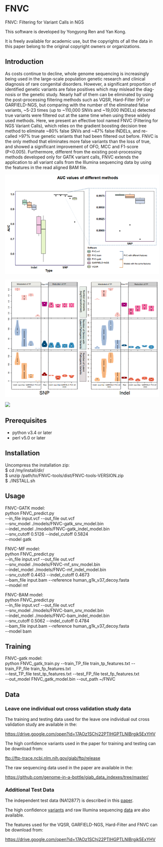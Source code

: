 # FNVC
FNVC: Filtering for Variant Calls in NGS<br>

This software is developed by Yongyong Ren and Yan Kong.<br>

It is freely available for academic use, but the copyrights of all the data in this paper belong to the original copyright owners or organizations.<br>

Introduction
------------
As costs continue to decline, whole genome sequencing is increasingly being used in the large-scale population genetic research and clinical diagnosis of rare congenital disorders. 
However, a significant proportion of identified genetic variants are false positives which may mislead the diag-nosis or the genetic study. 
Nearly half of them can be eliminated by using the post-processing filtering methods such as VQSR, Hard-Filter (HF) or GARFIELD-NGS, but comparing with the number of the eliminated false variants, ~5-23 times (up to ~110,000 SNVs and ~19,000 INDELs) detected true variants were filtered out at the same time when using these widely used methods. 
Here, we present an effective tool named FNVC (Filtering for NGS Variant Calls), which relies on the gradient boosting decision tree method to eliminate ~80% false SNVs and ~47% false INDELs, and re-called >97% true genetic variants that had been filtered out before. 
FNVC is the only method that eliminates more false variants than the loss of true, and showed a significant improvement of OFO, MCC and F1-score (P<0.005). 
Furthermore, different from the existing post-processing methods developed only for GATK variant calls, FNVC extends the application to all variant calls from the Illumina sequencing data by using the features in the read aligned BAM file.<br>

![AUC](https://github.com/yyren/FNVC/raw/master/Picture/AUC_performance.bmp)<br>

![](https://github.com/yyren/FNVC/raw/master/Picture/performance_for_patho_variants.bmp)<br>

![](https://github.com/yyren/FNVC/raw/master/Picture/performance_accross_genome.bmp)<br>

Prerequisites
------------
* python v3.4 or later
* perl v5.0 or later

Installation
------------
Uncompress the installation zip:<br>
		$ cd /my/install/dir/<br>
		$ unzip /path/to/FNVC-tools/dist/FNVC-tools-VERSION.zip<br>
		$ ./INSTALL.sh<br>

Usage
------------
FNVC-GATK model:<br>
		python FNVC_predict.py \
			--in_file input.vcf --out_file out.vcf \
			--snv_model ./models/FNVC-gatk_snv_model.bin \
			--indel_model ./models/FNVC-gatk_indel_model.bin \
			--snv_cutoff 0.5126 --indel_cutoff 0.5824 \
			--model gatk<br>

FNVC-MF model:<br>
		python FNVC_predict.py \
			--in_file input.vcf --out_file out.vcf \
			--snv_model ./models/FNVC-mf_snv_model.bin \
			--indel_model ./models/FNVC-mf_indel_model.bin \
			--snv_cutoff 0.4453 --indel_cutoff 0.4673 \
			--bam_file input.bam --reference human_g1k_v37_decoy.fasta \
			--model mf

FNVC-BAM model:<br>
		python FNVC_predict.py \
			--in_file input.vcf --out_file out.vcf \
			--snv_model ./models/FNVC-bam_snv_model.bin \
			--indel_model ./models/FNVC-bam_indel_model.bin \
			--snv_cutoff 0.5062 --indel_cutoff 0.4784 \
			--bam_file input.bam --reference human_g1k_v37_decoy.fasta \
			--model bam

Training
------------
FNVC-gatk model:<br>
		python FNVC_gatk_train.py
			--train_TP_file train_tp_features.txt --train_FP_file train_fp_features.txt \
			--test_TP_file test_tp_features.txt --test_FP_file test_fp_features.txt \
			--out_model FNVC_gatk_model.bin --out_path ~/FNVC

Data
------------
### Leave one individual out cross validation study data
The training and testing data used for the leave one individual out cross validation study are available in the: <br>

https://drive.google.com/open?id=17AOz1SChj22PTlHGPTLNlBrgjk5ExYHV <br>

The high confidence variants used in the paper for training and testing can be download from: <br>

ftp://ftp-trace.ncbi.nlm.nih.gov/giab/ftp/release <br>

The raw sequencing data used in the paper are available in the: <br>

https://github.com/genome-in-a-bottle/giab_data_indexes/tree/master/ <br>
### Additional Test Data
The independent test data (NA12877) is described in this [paper](https://genome.cshlp.org/content/27/1/157.full). <br>

The high confidence [variants](https://github.com/Illumina/PlatinumGenomes/blob/master/files/2017-1.0.files) and raw Illumina sequencing [data](https://www.ebi.ac.uk/ena/browser/view/PRJEB3381) are also available.<br>

The features used for the VQSR, GARFIELD-NGS, Hard-Filter and FNVC can be download from: <br>

https://drive.google.com/open?id=17AOz1SChj22PTlHGPTLNlBrgjk5ExYHV <br>
